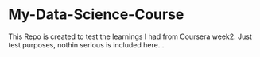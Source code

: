 # My-Data-Science-Course
This Repo is created to test the learnings I had from Coursera week2.
Just test purposes, nothin serious is included here...
